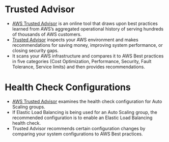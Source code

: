 # Trusted Advisor
- [AWS Trusted Advisor](https://aws.amazon.com/premiumsupport/technology/trusted-advisor/) is an online tool that draws upon best practices learned from AWS’s aggregated operational history of serving hundreds of thousands of AWS customers.
- [Trusted Advisor](https://aws.amazon.com/premiumsupport/technology/trusted-advisor/) inspects your AWS environment and makes recommendations for saving money, improving system performance, or closing security gaps. 
- It scans your AWS infrastructure and compares it to AWS Best practices in five categories (Cost Optimization, Performance, Security, Fault Tolerance, Service limits) and then provides recommendations.

# Health Check Configurations
- [AWS Trusted Advisor](https://aws.amazon.com/premiumsupport/technology/trusted-advisor/) examines the health check configuration for Auto Scaling groups. 
- If Elastic Load Balancing is being used for an Auto Scaling group, the recommended configuration is to enable an Elastic Load Balancing health check. 
- Trusted Advisor recommends certain configuration changes by comparing your system configurations to AWS Best practices. 